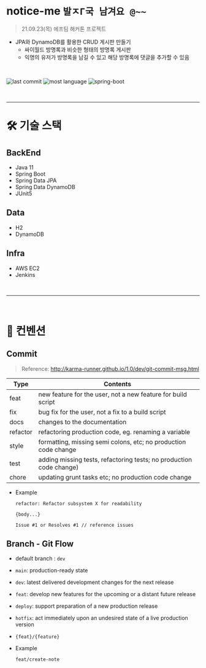 # notice-me `발ㅈΓ국 남겨요 @~~`

> 21.09.23(목) 에프팀 해커톤 프로젝트

* JPA와 DynamoDB를 활용한 CRUD 게시판 만들기
    * 싸이월드 방명록과 비슷한 형태의 방명록 게시판
    * 익명의 유저가 방명록을 남길 수 있고 해당 방명록에 댓글을 추가할 수 있음

<br>

<p align="center">

<!-- ![Build Status](https://travis-ci.com/SimLeeTag/photo-tag-backend.svg?branch=deploy)](https://travis-ci.com/SimLeeTag/photo-tag-backend) -->
![last commit](https://img.shields.io/github/last-commit/notice-me?color=5833C1)
![most language](https://img.shields.io/github/languages/top/notice-me)
<img src="https://img.shields.io/badge/spring_boot-v2.5.4-green?logo=springboot"  alt="spring-boot" />

<!-- <img src="https://img.shields.io/badge/mysql-v8.0.26-blue?logo=mysql" alt="mysql"/> -->

</p>

<br>

---

# 🛠 기술 스택

## BackEnd
* Java 11
* Spring Boot
* Spring Data JPA
* Spring Data DynamoDB
* JUnit5

## Data
* H2
* DynamoDB

## Infra
* AWS EC2
* Jenkins

<br>

---

<br>

# 📢 컨벤션
## Commit
>  Reference: http://karma-runner.github.io/1.0/dev/git-commit-msg.html

| Type | Contents |
|--|--|
|feat| new feature for the user, not a new feature for build script
|fix| bug fix for the user, not a fix to a build script
|docs| changes to the documentation
|refactor| refactoring production code, eg. renaming a variable
|style| formatting, missing semi colons, etc; no production code change
|test| adding missing tests, refactoring tests; no production code change)
|chore| updating grunt tasks etc; no production code change

- Example

    ```
    refactor: Refactor subsystem X for readability 

    {body...}

    Issue #1 or Resolves #1 // reference issues
    ```

## Branch - Git Flow
- default branch : `dev`
- `main`: production-ready state
- `dev`: latest delivered development changes for the next release
- `feat`: develop new features for the upcoming or a distant future release
- `deploy`: support preparation of a new production release
- `hotfix`: act immediately upon an undesired state of a live production version
- `{feat}/{feature}`
- Example

    ```
    feat/create-note
    ```
